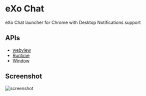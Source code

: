 # eXo Chat

eXo Chat launcher for Chrome with Desktop Notifications support

## APIs

* [webview](http://developer.chrome.com/apps/webview_tag.html)
* [Runtime](http://developer.chrome.com/trunk/apps/app.runtime.html)
* [Window](http://developer.chrome.com/trunk/apps/app.window.html)

     
## Screenshot
![screenshot](https://raw.github.com/benjp/chat/develop/data/applications/chrome/exochat-app/assets/screenshot_1440_900.png)

